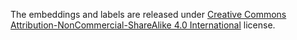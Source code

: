 The embeddings and labels are released under [Creative Commons Attribution-NonCommercial-ShareAlike 4.0 International](https://github.com/sohomghosh/FiNCAT_Financial_Numeral_Claim_Analysis_Tool/blob/main/training/License.md) license.
